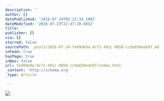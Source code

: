 ```yaml
---
description: ''
author: []
datePublished: '2016-07-24T05:22:34.198Z'
dateModified: '2016-07-23T22:47:20.885Z'
title: ''
publisher: {}
via: {}
starred: false
sourcePath: _posts/2016-07-24-fed9de9a-9cf1-491c-9858-cc9a030ede97.md
inFeed: true
hasPage: true
inNav: false
url: fed9de9a-9cf1-491c-9858-cc9a030ede97/index.html
_context: 'http://schema.org'
_type: Article

---
```

![](https://the-grid-user-content.s3-us-west-2.amazonaws.com/ffd91348-b22c-4a61-bd9b-c5c8c0d3ac98.jpg)